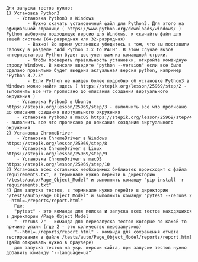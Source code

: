     Для запуска тестов нужно:
    1) Установка Python3
        - Установка Python3 в Windows
            - Нужно скачать установочный файл для Python3. Для этого на официальной странице ( https://www.python.org/downloads/windows/ ) Python выберите подходящую версию для Windows, и скачайте файл для вашей системы (64-разрядная или 32-разрядная)
            - Важно! Во время установки убедитесь в том, что вы поставили галочку в разделе "Add Python 3.x to PATH". В этом случае вызов интерпретатора Python будет доступен вам из командной строки.
            - Чтобы проверить правильность установки, откройте командную строку Windows. В консоли введите "python --version" если все было сделано правильно будет выедена актуальная версия python, например "Python 3.7.3"
            - Если Python не найден более подробно об установке Python3 в Windows можно найти здесь ( https://stepik.org/lesson/25969/step/2 - выполнить все что прописано до описания создания виртуального окружения )
        - Установка Python3 в Ubuntu https://stepik.org/lesson/25969/step/3 - выполнить все что прописано до описания создания виртуального окружения
        - Установка Python3 в macOS https://stepik.org/lesson/25969/step/4 - выполнить все что прописано до описания создания виртуального окружения
    2) Установка ChromeDriver
        - Установка ChromeDriver в Windows https://stepik.org/lesson/25969/step/8
        - Установка ChromeDriver в Linux https://stepik.org/lesson/25969/step/9
        - Установка ChromeDriver в macOS https://stepik.org/lesson/25969/step/10
    3) Установка всех остальных необходимых библиотек происходит с файла requirements.txt, в терминале нужно перейти в директорию "/tests/auto/Page_Object_Model" и выполнить команду "pip install -r requirements.txt"
    4) Для запуска тестов, в терминале нужно перейти в директорию "/tests/auto/Page_Object_Model" и выполнить команду "pytest --reruns 2 --html=./reports/report.html"
       Где: 
       "pytest" - это команда для поиска и запуска всех тестов находящихся в директории /Page_Object_Model
       "--reruns 2" - команда для перезапуска тестов которые по какой-то причине упали (где 2 - это количество перезапусков)
       "--html=./reports/report.html" - команда для сохранения отчета тестирования в файле /tests/auto/Page_Object_Model/reports/report.html (файл открывать нужно в браузере)
       для запуска тестов на укр. версии сайта, при запуске тестов нужно добавить команду "--language=ua"